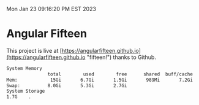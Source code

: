 Mon Jan 23 09:16:20 PM EST 2023

# Angular Fifteen


This project is live at [https://angularfifteen.github.io](https://angularfifteen.github.io "fifteen!") thanks to Github.

```bash
System Memory
               total        used        free      shared  buff/cache   available
Mem:            15Gi       6.7Gi       1.5Gi       989Mi       7.2Gi       7.3Gi
Swap:          8.0Gi       5.3Gi       2.7Gi
System Storage
1.7G	.
```
